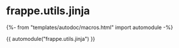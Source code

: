 # frappe.utils.jinja

{%- from "templates/autodoc/macros.html" import automodule -%}

{{ automodule("frappe.utils.jinja") }}